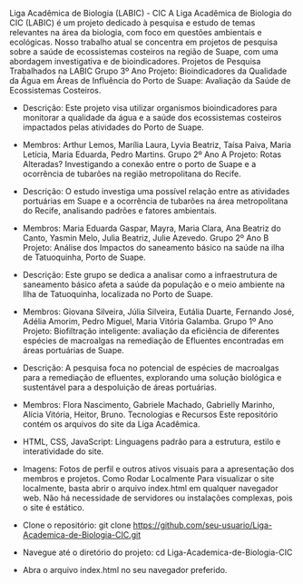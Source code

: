 Liga Acadêmica de Biologia (LABIC) - CIC
A Liga Acadêmica de Biologia do CIC (LABIC) é um projeto dedicado à pesquisa e estudo de temas relevantes na área da biologia, com foco em questões ambientais e ecológicas. Nosso trabalho atual se concentra em projetos de pesquisa sobre a saúde de ecossistemas costeiros na região de Suape, com uma abordagem investigativa e de bioindicadores.
Projetos de Pesquisa Trabalhados na LABIC
Grupo 3º Ano
Projeto: Bioindicadores da Qualidade da Água em Áreas de Influência do Porto de Suape: Avaliação da Saúde de Ecossistemas Costeiros.
 * Descrição: Este projeto visa utilizar organismos bioindicadores para monitorar a qualidade da água e a saúde dos ecossistemas costeiros impactados pelas atividades do Porto de Suape.
 * Membros: Arthur Lemos, Marília Laura, Lyvia Beatriz, Taísa Paiva, Maria Letícia, Maria Eduarda, Pedro Martins.
Grupo 2º Ano A
Projeto: Rotas Alteradas? Investigando a conexão entre o porto de Suape e a ocorrência de tubarões na região metropolitana do Recife.
 * Descrição: O estudo investiga uma possível relação entre as atividades portuárias em Suape e a ocorrência de tubarões na área metropolitana do Recife, analisando padrões e fatores ambientais.
 * Membros: Maria Eduarda Gaspar, Mayra, Maria Clara, Ana Beatriz do Canto, Yasmin Melo, Julia Beatriz, Julie Azevedo.
Grupo 2º Ano B
Projeto: Análise dos Impactos do saneamento básico na saúde na ilha de Tatuoquinha, Porto de Suape.
 * Descrição: Este grupo se dedica a analisar como a infraestrutura de saneamento básico afeta a saúde da população e o meio ambiente na Ilha de Tatuoquinha, localizada no Porto de Suape.
 * Membros: Giovana Silveira, Júlia Silveira, Eutália Duarte, Fernando José, Adélia Amorim, Pedro Miguel, Maria Vitória Galamba.
Grupo 1º Ano
Projeto: Biofiltração inteligente: avaliação da eficiência de diferentes espécies de macroalgas na remediação de Efluentes encontradas em áreas portuárias de Suape.
 * Descrição: A pesquisa foca no potencial de espécies de macroalgas para a remediação de efluentes, explorando uma solução biológica e sustentável para a despoluição de áreas portuárias.
 * Membros: Flora Nascimento, Gabriele Machado, Gabrielly Marinho, Alícia Vitória, Heitor, Bruno.
Tecnologias e Recursos
Este repositório contém os arquivos do site da Liga Acadêmica.
 * HTML, CSS, JavaScript: Linguagens padrão para a estrutura, estilo e interatividade do site.
 * Imagens: Fotos de perfil e outros ativos visuais para a apresentação dos membros e projetos.
Como Rodar Localmente
Para visualizar o site localmente, basta abrir o arquivo index.html em qualquer navegador web. Não há necessidade de servidores ou instalações complexas, pois o site é estático.
 * Clone o repositório:
   git clone https://github.com/seu-usuario/Liga-Academica-de-Biologia-CIC.git

 * Navegue até o diretório do projeto:
   cd Liga-Academica-de-Biologia-CIC

 * Abra o arquivo index.html no seu navegador preferido.
